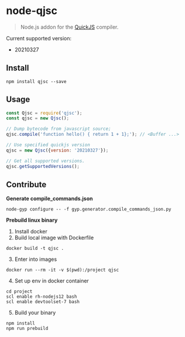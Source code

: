 # node-qjsc
> Node.js addon for the [QuickJS](https://github.com/bellard/quickjs) compiler.

Current supported version:
+ 20210327

## Install

```
npm install qjsc --save
```

## Usage

```javascript
const Qjsc = require('qjsc');
const qjsc = new Qjsc();

// Dump bytecode from javascript source;
qjsc.compile('function hello() { return 1 + 1};'); // <Buffer ...>

// Use specified quickjs version
qjsc = new Qjsc({version: '20210327'});

// Get all supported versions.
qjsc.getSupportedVersions();
```

## Contribute

**Generate compile_commands.json**

```
node-gyp configure -- -f gyp.generator.compile_commands_json.py
```

**Prebuild linux binary**

1. Install docker
2. Build local image with Dockerfile
  ```
  docker build -t qjsc .
  ```
3. Enter into images
  ```
  docker run --rm -it -v $(pwd):/project qjsc
  ```
4. Set up env in docker container
  ```
  cd project
  scl enable rh-nodejs12 bash
  scl enable devtoolset-7 bash
  ```
5. Build your binary
  ```
  npm install
  npm run prebuild
  ```
